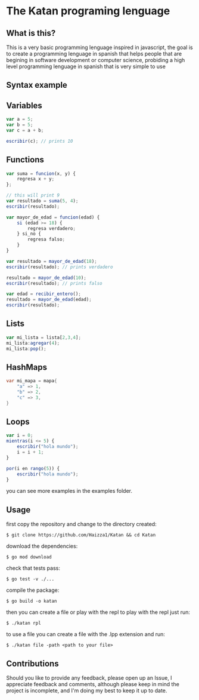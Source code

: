 # The Katan programing lenguage

## What is this?
This is a very basic programming lenguage inspired in javascript, the goal is to create a programming lenguage in spanish
that helps people that are begining in software development or computer science, probiding a high level programming lenguage
in spanish that is very simple to use

## Syntax example

## Variables
```ts
var a = 5;
var b = 5;
var c = a + b;

escribir(c); // prints 10
```

## Functions

```ts
var suma = funcion(x, y) {
    regresa x + y;
};

// this will print 9
var resultado = suma(5, 4);
escribir(resultado); 
```

```ts 
var mayor_de_edad = funcion(edad) {
    si (edad >= 18) {
        regresa verdadero;
    } si_no {
        regresa falso;
    }
}

var resultado = mayor_de_edad(18);
escribir(resultado); // prints verdadero

resultado = mayor_de_edad(10);   
escribir(resultado); // prints falso

var edad = recibir_entero();
resultado = mayor_de_edad(edad); 
escribir(resultado);
```

## Lists
```ts
var mi_lista = lista[2,3,4];
mi_lista:agregar(4);
mi_lista:pop();
```

## HashMaps
```dart
var mi_mapa = mapa{
    "a" => 1,
    "b" => 2,
    "c" => 3,
}
```

## Loops
```ts
var i = 0;
mientras(i <= 5) {
    escribir("hola mundo");
    i = i + 1;
}
```

```ts
por(i en rango(5)) {
    escribir("hola mundo");
}
```


you can see more examples in the examples folder.

## Usage
first copy the repository and change to the directory created:
```shell
$ git clone https://github.com/Haizza1/Katan && cd Katan
```
download the dependencies:
```shell
$ go mod download
```
check that tests pass:
```shell
$ go test -v ./...
```
compile the package:
```shell
$ go build -o katan
```

then you can create a file or play with the repl to play with the repl just run:
```shell
$ ./katan rpl
```

to use a file you can create a file with the .lpp extension and run:
```shell
$ ./katan file -path <path to your file>
```


## Contributions
Should you like to provide any feedback, please open up an Issue, I appreciate feedback and comments, although please keep in 
mind the project is incomplete, and I'm doing my best to keep it up to date.
